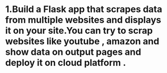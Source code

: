 # 1.Build a Flask app that scrapes data from multiple websites and displays it on your site.You can try to scrap websites like youtube , amazon and show data on output pages and deploy it on cloud platform .
